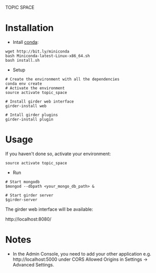 TOPIC SPACE

# Installation

- Intall [conda](http://conda.pydata.org/):

```
wget http://bit.ly/miniconda
bash Miniconda-latest-Linux-x86_64.sh
bash install.sh
```

- Setup

```
# Create the environment with all the dependencies
conda env create
# Activate the environment
source activate topic_space

# Install girder web interface
girder-install web

# Intall girder plugins
girder-install plugin
```


# Usage

If you haven't done so, activate your environment:

```
source activate topic_space
```

- Run

```
# Start mongodb
$mongod --dbpath <your_mongo_db_path> &

# Start girder server
$girder-server

```

The girder web interface will be available:

http://localhost:8080/


# Notes

- In the Admin Console, you need to add your other application e.g. http://localhost:5000 under CORS Allowed Origins
in Settings -> Advanced Settings.

